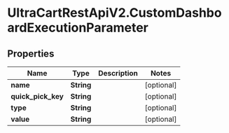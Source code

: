 # UltraCartRestApiV2.CustomDashboardExecutionParameter

## Properties

Name | Type | Description | Notes
------------ | ------------- | ------------- | -------------
**name** | **String** |  | [optional] 
**quick_pick_key** | **String** |  | [optional] 
**type** | **String** |  | [optional] 
**value** | **String** |  | [optional] 


